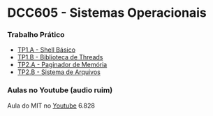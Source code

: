 # DCC605 - Sistemas Operacionais

### Trabalho Prático

- [TP1.A - Shell Básico](TP1/shell-assignment)
- [TP1.B - Biblioteca de Threads](https://github.com/cassios/so_tp_1b)
- [TP2.A - Paginador de Memória](https://github.com/cassios/so_tp2_a)
- [TP2.B - Sistema de Arquivos](https://github.com/cassios/so_tp2_b)

### Aulas no Youtube (audio ruim)

Aula do MIT no [Youtube][MITaula] 6.828

[MITaula]: https://www.youtube.com/watch?v=kDRHsNauoxk&list=PLfciLKR3SgqNJKKIKUliWoNBBH1VHL3AP
